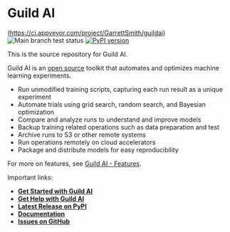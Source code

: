 # Guild AI

(https://ci.appveyor.com/project/GarrettSmith/guildai)
![Main branch test status](https://github.com/guildai/guildai/actions/workflows/ci.yml/badge.svg)
[![PyPI version](https://badge.fury.io/py/guildai.svg)](https://badge.fury.io/py/guildai)

This is the source repository for Guild AI.

Guild AI is an [open source](LICENSE.txt) toolkit that automates and
optimizes machine learning experiments.

- Run unmodified training scripts, capturing each run result as a
  unique experiment
- Automate trials using grid search, random search, and Bayesian
  optimization
- Compare and analyze runs to understand and improve models
- Backup training related operations such as data preparation and
  test
- Archive runs to S3 or other remote systems
- Run operations remotely on cloud accelerators
- Package and distribute models for easy reproducibility

For more on features, see [Guild AI -
Features](https://guild.ai).

Important links:

- **[Get Started with Guild AI](https://my.guild.ai/start)**
- **[Get Help with Guild AI](https://my.guild.ai)**
- **[Latest Release on PyPI](https://pypi.python.org/pypi/guildai)**
- **[Documentation](https://my.guild.ai/docs/)**
- **[Issues on GitHub](https://github.com/guildai/guildai/issues)**
